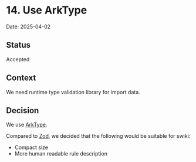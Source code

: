 # 14. Use ArkType

Date: 2025-04-02

## Status

Accepted

## Context

We need runtime type validation library for import data.

## Decision

We use [ArkType](https://arktype.io/).

Compared to [Zod](https://zod.dev/), we decided that the following would be suitable for swiki:

- Compact size
- More human readable rule description
